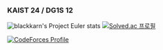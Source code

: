 ### KAIST 24 / DG1S 12 

<!--
**mungmungbaksa/mungmungbaksa** is a ✨ _special_ ✨ repository because its `README.md` (this file) appears on your GitHub profile.

Here are some ideas to get you started:

- 🔭 I’m currently working on ...
- 🌱 I’m currently learning ...
- 👯 I’m looking to collaborate on ...
- 🤔 I’m looking for help with ...
- 💬 Ask me about ...
- 📫 How to reach me: ...
- 😄 Pronouns: ...
- ⚡ Fun fact: ...
-->
![blackkarn's Project Euler stats](https://projecteuler.net/profile/mung.png)
[![Solved.ac
프로필](http://mazassumnida.wtf/api/v2/generate_badge?boj=blackkarn)](https://solved.ac/blackkarn)

[![CodeForces Profile](https://cf.leed.at?id=blackkarn)](https://codeforces.com/profile/blackkarn)

